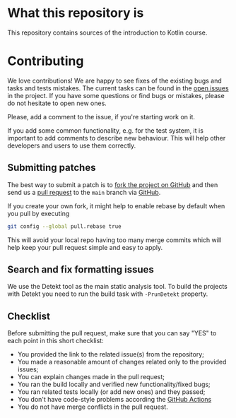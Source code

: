 # What this repository is

This repository contains sources of the introduction to Kotlin course.


# Contributing

We love contributions!
We are happy to see fixes of the existing bugs and tasks and tests mistakes.
The current tasks can be found in the [open issues](https://github.com/jetbrains-academy/kotlin-onboarding-part2/issues) in the project.
If you have some questions or find bugs or mistakes, please do not hesitate to open new ones.

Please, add a comment to the issue, if you're starting work on it.

If you add some common functionality, e.g. for the test system, it is important to add comments to describe new behaviour.
This will help other developers and users to use them correctly.

## Submitting patches

The best way to submit a patch is to [fork the project on GitHub](https://help.github.com/articles/fork-a-repo/)
and then send us a [pull request](https://help.github.com/articles/creating-a-pull-request/)
to the `main` branch via [GitHub](https://github.com).

If you create your own fork, it might help to enable rebase by default
when you pull by executing
``` bash
git config --global pull.rebase true
```
This will avoid your local repo having too many merge commits
which will help keep your pull request simple and easy to apply.

## Search and fix formatting issues

We use the Detekt tool as the main static analysis tool. 
To build the projects with Detekt you need to run the build task with `-PrunDetekt` property.

## Checklist

Before submitting the pull request, make sure that you can say "YES" to each point in this short checklist:

- You provided the link to the related issue(s) from the repository;
- You made a reasonable amount of changes related only to the provided issues;
- You can explain changes made in the pull request;
- You ran the build locally and verified new functionality/fixed bugs;
- You ran related tests locally (or add new ones) and they passed;
- You don't have code-style problems according the [GitHub Actions](https://github.com/jetbrains-academy/kotlin-onboarding-part2/tree/main/.github/workflows)
- You do not have merge conflicts in the pull request.
